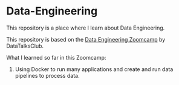 # Data-Engineering
This repository is a place where I learn about Data Engineering.

This repository is based on the [Data Engineering Zoomcamp](https://github.com/DataTalksClub/data-engineering-zoomcamp) by DataTalksClub.

What I learned so far in this Zoomcamp:

1. Using Docker to run many applications and create and run data pipelines to process data.
